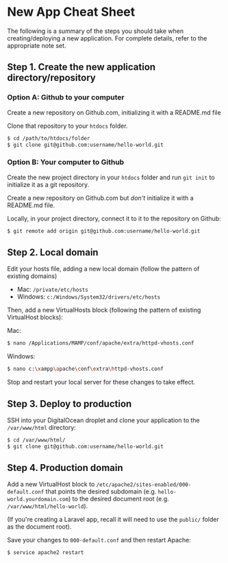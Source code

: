 # New App Cheat Sheet
The following is a summary of the steps you should take when creating/deploying a new application. For complete details, refer to the appropriate note set.

## Step 1. Create the new application directory/repository

### Option A: Github to your computer
Create a new repository on Github.com, initializing it with a README.md file

Clone that repository to your `htdocs` folder.
```bash
$ cd /path/to/htdocs/folder
$ git clone git@github.com:username/hello-world.git
```

### Option B: Your computer to Github
Create the new project directory in your `htdocs` folder and run `git init` to initialize it as a git repository.

Create a new repository on Github.com but *don't* initialize it with a README.md file.

Locally, in your project directory, connect it to it to the repository on Github:
```bash
$ git remote add origin git@github.com:username/hello-world.git
```


## Step 2. Local domain
Edit your hosts file, adding a new local domain (follow the pattern of existing domains)

* Mac: `/private/etc/hosts`
* Windows: `c:/Windows/System32/drivers/etc/hosts`

Then, add a new VirtualHosts block (following the pattern of existing VirtualHost blocks): 

Mac:
```bash
$ nano /Applications/MAMP/conf/apache/extra/httpd-vhosts.conf
```

Windows:
```bash
$ nano c:\xampp\apache\conf\extra\httpd-vhosts.conf
```

Stop and restart your local server for these changes to take effect.


## Step 3. Deploy to production
SSH into your DigitalOcean droplet and clone your application to the `/var/www/html` directory:

```bash
$ cd /var/www/html/
$ git clone git@github.com:username/hello-world.git
```

## Step 4. Production domain

Add a new VirtualHost block to `/etc/apache2/sites-enabled/000-default.conf` that points the desired subdomain (e.g. `hello-world.yourdomain.com`) to the desired document root (e.g. `/var/www/html/hello-world`).

(If you're creating a Laravel app, recall it will need to use the `public/` folder as the document root).

Save your changes to `000-default.conf` and then restart Apache:

```bash
$ service apache2 restart
```